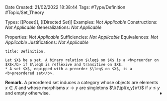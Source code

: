 <div class="topSpace"></div>

Date Created: 21/02/2022 18:38:44
Tags: #Type/Definition #Topic/Set_Theory

Types: [[Poset]], [[Directed Set]]
Examples: <i>Not Applicable</i>
Constructions: <i>Not Applicable</i>
Generalizations: <i>Not Applicable</i>

Properties: <i>Not Applicable</i>
Sufficiencies: <i>Not Applicable</i>
Equivalences: <i>Not Applicable</i>
Justifications: <i>Not Applicable</i>

``` ad-Definition
title: Definition.

Let $X$ be a set. A binary relation $\leq$ on $X$ is a <b>preorder on $X$</b> if $\leq$ is reflexive and transitive on $X$.
* A set $X$, equipped with a preorder $\leq$ on $X$, is a <b>preordered set</b>.

```

<b>Remark.</b> A preordered set induces a category whose objects are elements $x\in X$ and whose morphisms $x\to y$ are singletons $\l\{\tpl{x,y}\r\}$ if $x\leq y$ and empty otherwise.<span style="float:right;">$\blacklozenge$</span>

